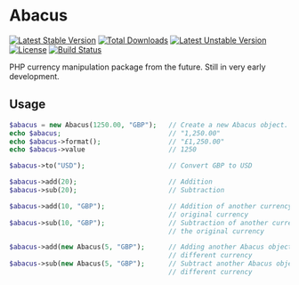 # Abacus

[![Latest Stable Version](https://poser.pugx.org/elliotwms/abacus/v/stable.svg)](https://packagist.org/packages/elliotwms/abacus)
[![Total Downloads](https://poser.pugx.org/elliotwms/abacus/downloads.svg)](https://packagist.org/packages/elliotwms/abacus) [![Latest Unstable Version](https://poser.pugx.org/elliotwms/abacus/v/unstable.svg)](https://packagist.org/packages/elliotwms/abacus)
[![License](https://poser.pugx.org/elliotwms/abacus/license.svg)](https://packagist.org/packages/elliotwms/abacus)
[![Build Status](https://travis-ci.org/elliotwms/Abacus.svg?branch=master)](https://travis-ci.org/elliotwms/Abacus)

PHP currency manipulation package from the future. Still in very early development.

## Usage

```php
$abacus = new Abacus(1250.00, "GBP");   // Create a new Abacus object. Defaults to GBP
echo $abacus;                           // "1,250.00"
echo $abacus->format();                 // "£1,250.00"
echo $abacus->value                     // 1250

$abacus->to("USD");                     // Convert GBP to USD

$abacus->add(20);                       // Addition
$abacus->sub(20);                       // Subtraction

$abacus->add(10, "GBP");                // Addition of another currency into the
                                        // original currency
$abacus->sub(10, "GBP");                // Subtraction of another currency into
                                        // the original currency

$abacus->add(new Abacus(5, "GBP");      // Adding another Abacus object of a
                                        // different currency
$abacus->sub(new Abacus(5, "GBP");      // Subtract another Abacus object of a
                                        // different currency
```
